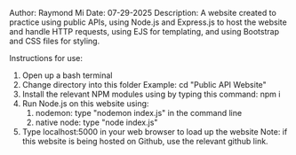 Author: Raymond Mi
Date: 07-29-2025
Description: A website created to practice using public APIs, using Node.js and Express.js
to host the website and handle HTTP requests, using EJS for templating, and using Bootstrap and
CSS files for styling.

Instructions for use:

1. Open up a bash terminal
2. Change directory into this folder
   Example: cd "Public API Website"
3. Install the relevant NPM modules using by typing this command: npm i
4. Run Node.js on this website using:
   1. nodemon: type "nodemon index.js" in the command line
   2. native node: type "node index.js"
5. Type localhost:5000 in your web browser to load up the website
   Note: if this website is being hosted on Github, use the relevant github link.
